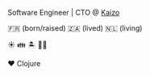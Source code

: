 Software Engineer | CTO @ [Kaizo](https://kaizo.com)

:fr: (born/raised) :south_africa: (lived) :netherlands: (living)

:sunny: :family: :desert_island: :surfing_man:

:heart: Clojure
